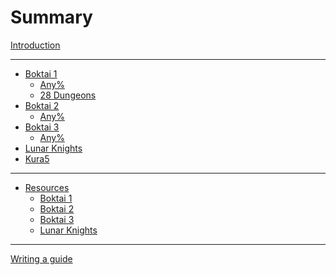 # Summary

[Introduction](./index.md)

---

- [Boktai 1](./boktai.md)
  - [Any%](./boktai/any.md)
  - [28 Dungeons](./boktai/28-dungeons.md)
- [Boktai 2](./zoktai.md)
  - [Any%](./zoktai/any.md)
- [Boktai 3](./shinbok.md)
  - [Any%](./shinbok/any.md)
- [Lunar Knights]() <!-- markdownlint-disable-line no-empty-links -->
- [Kura5]()         <!-- markdownlint-disable-line no-empty-links -->

---

- [Resources](./resources.md)
  - [Boktai 1](./resources/boktai.md)
  - [Boktai 2](./resources/zoktai.md)
  - [Boktai 3](./resources/shinbok.md)
  - [Lunar Knights](./resources/boktaiDS.md)

---

[Writing a guide](./contribute.md)
